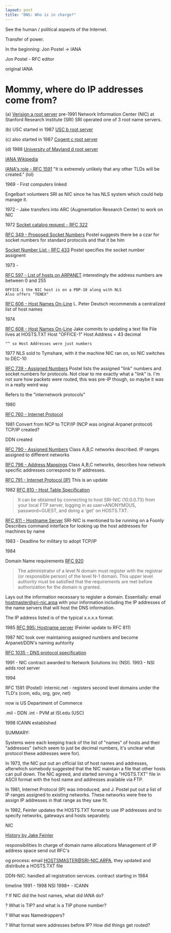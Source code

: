 ```yaml
---
layout: post
title: "DNS: Who is in charge?"
---
```


See the human / political aspects of the Internet.


Transfer of power.


In the beginning: Jon Postel -> IANA


Jon Postel - RFC editor

original IANA

# Mommy, where do IP addresses come from?




(a)
[Verisign a root server](http://a.root-servers.org/)
pre-1991 Network Information Center (NIC) at Stanford Research Institute (SRI)
SRI operated one of 3 root name servers.

(b) USC started in 1987
[USC b root server](http://b.root-servers.org/)

(c) also started in 1987
[Cogent c root server](http://c.root-servers.org/)

(d) 1988
[University of Mayland d root server](http://d.root-servers.org/)


[IANA Wikipedia](https://en.wikipedia.org/wiki/Internet_Assigned_Numbers_Authority)

[IANA's role - RFC 1591](https://tools.ietf.org/html/rfc1591)
"It is extremely unlikely that any other TLDs will be created." (lol)


1969 - First computers linked

Engelbart volunteers SRI as NIC since he has NLS system which could help manage it.



1972 - Jake transfers into ARC (Augmentation Research Center) to work on NIC


1972
[Socket catalog request - RFC 322](https://tools.ietf.org/html/rfc322)

[RFC 349 - Proposed Socket Numbers](https://tools.ietf.org/html/rfc349)
  Postel suggests there be a czar for socket numbers for standard protocols
  and that it be him

[Socket Number List - RFC 433](https://tools.ietf.org/html/rfc433)
  Postel specifies the socket number assignent

1973 -

[RFC 597 - List of hosts on ARPANET](https://tools.ietf.org/html/rfc597)
	interestingly the address numbers are between 0 and 255
	
	OFFICE-1 the NIC host is on a PDP-10 along with NLS
	Also offers "TENEX"

[RFC 606 - Host Names On-Line](https://tools.ietf.org/html/rfc606)
	L. Peter Deutsch recommends a centralized list of host names

1974

[RFC 608 - Host Names On-Line](https://tools.ietf.org/html/rfc608)
	Jake commits to updating a text file
	File lives at <NETINFO>HOSTS.TXT
	Host "OFFICE-1" Host Address = 43 decimal

	^^ so Host Addresses were just numbers

1977
NLS sold to Tymshare, with it the machine NIC ran on, so NIC switches to DEC-10

[RFC 739 - Assigned Numbers](https://tools.ietf.org/html/rfc739)
  Postel lists the assigned "link" numbers and socket numbers for protocols.
  Not clear to me exactly what a "link" is.  I'm not sure how packets were
  routed, this was pre-IP though, so maybe it was in a really weird way

  Refers to the "internetwork protocols"

1980

[RFC 760 - Internet Protocol](https://tools.ietf.org/html/rfc760)
  

1981
Convert from NCP to TCP/IP (NCP was original Arpanet protocol)
TCP/IP created?

DDN created

[RFC 790 - Assigned Numbers](https://tools.ietf.org/html/rfc790)
  Class A,B,C networks described.
  IP ranges assigned to different networks

[RFC 796 - Address Mappings](https://tools.ietf.org/html/rfc796)
  Class A,B,C networks, describes how network specific addresses correspond
  to IP addresses.

[RFC 791 - Internet Protocol (IP)](https://tools.ietf.org/html/rfc791)
  This is an update


1982
[RFC 810 - Host Table Specification](https://tools.ietf.org/html/rfc810)
  > It can be obtained by connecting to host SRI-NIC (10.0.0.73) from your local FTP server, logging in as user=ANONYMOUS, password=GUEST, and doing a 'get' on <NETINFO>HOSTS.TXT.
	
		

[RFC 811 - Hostname Server](https://tools.ietf.org/html/rfc811)
  SRI-NIC is mentioned to be running on a Foonly
  Describes command interface for looking up the host addresses for machines by name

1983 - Deadline for military to adopt TCP/IP


1984 

Domain Name requirements 
[RFC 920](http://www.rfc-editor.org/rfc/rfc920.txt)
> The administrator of a level N domain must register with the
registrar (or responsible person) of the level N-1 domain.  This
upper level authority must be satisfied that the requirements are
met before authorization for the domain is granted.

Lays out the information necessary to register a domain.  Essentially:
email hostmaster@sri-nic.arpa with your information including the IP addresses of the name servers that will host the DNS information.

The IP address listed is of the typical x.x.x.x format.

1985
[RFC 995: Hostname server](https://tools.ietf.org/html/rfc953)
(Feinler update to RFC 811)




1987
NIC took over maintaining assigned numbers and become Arpanet/DDN's naming auhtority

[RFC 1035 - DNS protocol specification](https://tools.ietf.org/html/rfc1035)


1991 - NIC contract awarded to Network Solutions Inc (NSI).
1993 - NSI adds root server

1994

RFC 1591 (Postel):
internic.net - registers second level domains under the TLD's (com, edu, org, gov, net)

now is US Department of Commerce


.mil - DDN 
.int - PVM at ISI.edu (USC)


1998 ICANN established




SUMMARY:

Systems were each keeping track of the list of "names" of hosts and their "addresses" (which seem to just be decimal numbers, it's unclear what protocol these addresses were for).

In 1973, the NIC put out an official list of host names and addresses, afterwhich somebody suggested that the NIC maintain a file that other hosts can pull down.  The NIC agreed, and started serving a "HOSTS.TXT" file in ASCII format with the host name and addresses available via FTP.

In 1981, Internet Protocol (IP) was introduced, and J. Postel put out a list of IP ranges assigned to existing networks.  These networks were free to assign IP addresses in that range as they saw fit.

In 1982, Feinler updates the HOSTS.TXT format to use IP addresses and to specify networks, gateways and hosts separately.





NIC

[History by Jake Feinler](http://ieeexplore.ieee.org/document/5551028/?reload=true)

responsibilities
In charge of domain name allocations
Management of IP address space
send out RFC's


og process: email  HOSTSMASTER@SRI-NIC.ARPA, they updated and distribute a HOSTS.TXT file


DDN-NIC: handled all registration services. contract starting in 1984


timeline
1991 - 1998 NSI 
1998+ - ICANN

? If NIC did the host names, what did IANA do?

? What is TIP? and what is a TIP phone number?

? What was Namedroppers?

? What format were addresses before IP? How did things get routed?
